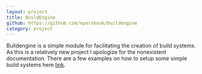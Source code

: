 ```yaml
---
layout: project
title: BuildEngine
github: https://github.com/nparshook/buildengine
category: project
---
```


Buildengine is a simple module for facilitating the creation of build systems. As this is a relatively new project I apologize for the nonexistent documentation. There are a few examples on how to setup some simple build systems here [link](https://github.com/nparshook/buildengine/tree/master/examples).
